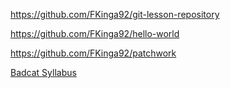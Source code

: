 https://github.com/FKinga92/git-lesson-repository

https://github.com/FKinga92/hello-world

https://github.com/FKinga92/patchwork

[Badcat Syllabus](https://github.com/greenfox-academy/badcat-syllabus "Badcat-Syllabus")
